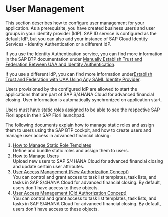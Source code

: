 <!-- loioae7fa30ce51d43e3a89f607b3dc6a930 -->

# User Management

This section describes how to configure user management for your application. As a prerequisite, you have created business users and user groups in your identity provider \(IdP\). SAP ID service is configured as the default IdP, but you can also add your instance of SAP Cloud Identity Services - Identity Authentication or a different IdP.

If you use the Identity Authentication service, you can find more information in the SAP BTP documentation under [Manually Establish Trust and Federation Between UAA and Identity Authentication](https://help.sap.com/viewer/65de2977205c403bbc107264b8eccf4b/Cloud/en-US/7c6aa87459764b179aeccadccd4f91f3.html).

If you use a different IdP, you can find more information under[Establish Trust and Federation with UAA Using Any SAML Identity Provider](https://help.sap.com/viewer/65de2977205c403bbc107264b8eccf4b/Cloud/en-US/2ce3938c66d94479848bff3090999027.html).

Users provisioned by the configured IdP are allowed to start the applications that are part of SAP S/4HANA Cloud for advanced financial closing. User information is automatically synchronized on application start.

Users must have static roles assigned to be able to see the respective SAP Fiori apps in their SAP Fiori launchpad.

The following documents explain how to manage static roles and assign them to users using the SAP BTP cockpit, and how to create users and manage user access in advanced financial closing:

1.  [How to Manage Static Role Templates](how-to-manage-static-role-templates-0cca34d.md "Define and bundle static roles and assign them to users.")  
Define and bundle static roles and assign them to users.
2.  [How to Manage Users](how-to-manage-users-c338b30.md "Upload new users to SAP S/4HANA Cloud for advanced financial closing and update certain
		user attributes.")  
Upload new users to SAP S/4HANA Cloud for advanced financial closing and update certain user attributes.
3.  [User Access Management \(New Authorization Concept\)](user-access-management-new-authorization-concept-d974847.md "You can control and grant access to task list templates, task lists, and tasks in
			SAP S/4HANA Cloud for advanced financial closing. By default,
		users don't have access to these objects.")  
You can control and grant access to task list templates, task lists, and tasks in SAP S/4HANA Cloud for advanced financial closing. By default, users don't have access to these objects.
4.  [User Access Management \(Old Authorization Concept\)](user-access-management-old-authorization-concept-6fa5e4e.md "You can control and grant access to task list templates, task lists, and tasks in SAP S/4HANA Cloud for advanced financial closing. By default, users
		don't have access to these objects.")  
You can control and grant access to task list templates, task lists, and tasks in SAP S/4HANA Cloud for advanced financial closing. By default, users don't have access to these objects.

